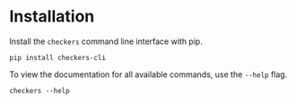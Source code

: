 # Installation

Install the `checkers` command line interface with pip.

```
pip install checkers-cli
```

To view the documentation for all available commands, use the `--help` flag.

```
checkers --help
```
